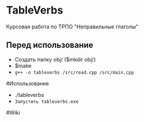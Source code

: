 ﻿# TableVerbs
Курсовая работа по ТРПО "Неправильные глаголы"

## Перед использование
* Создать папку obj/ ($mkdir obj/)
* $make
* `g++ -o tableverbs /src/read.cpp /src/main.cpp`

#Использование
* ./tableverbs
* `Запустить tableverbs.exe`

#Wiki
